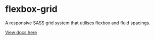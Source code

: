# flexbox-grid

A responsive SASS grid system that utilises flexbox and fluid spacings.

[View docs here](https://bameyrick.github.io/flexbox-grid/)
